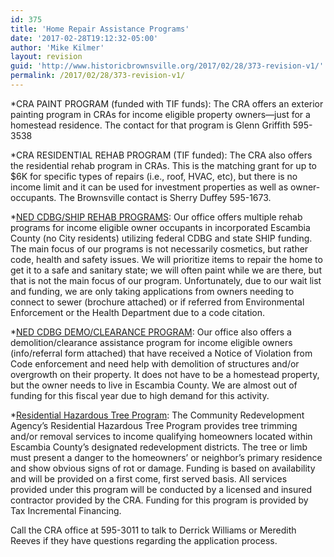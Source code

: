 ```yaml
---
id: 375
title: 'Home Repair Assistance Programs'
date: '2017-02-28T19:12:32-05:00'
author: 'Mike Kilmer'
layout: revision
guid: 'http://www.historicbrownsville.org/2017/02/28/373-revision-v1/'
permalink: /2017/02/28/373-revision-v1/
---
```


*CRA PAINT PROGRAM (funded with TIF funds): The CRA offers an exterior painting program in CRAs for income eligible property owners—just for a homestead residence. The contact for that program is Glenn Griffith 595-3538

*CRA RESIDENTIAL REHAB PROGRAM (TIF funded): The CRA also offers the residential rehab program in CRAs. This is the matching grant for up to $6K for specific types of repairs (i.e., roof, HVAC, etc), but there is no income limit and it can be used for investment properties as well as owner-occupants. The Brownsville contact is Sherry Duffey 595-1673.

*<a href="http://myescambia.com/our-services/neighborhood-human-services/neighborhood-enterprise/homeowner-repair-programs">NED CDBG/SHIP REHAB PROGRAMS</a>: Our office offers multiple rehab programs for income eligible owner occupants in incorporated Escambia County (no City residents) utilizing federal CDBG and state SHIP funding. The main focus of our programs is not necessarily cosmetics, but rather code, health and safety issues. We will prioritize items to repair the home to get it to a safe and sanitary state; we will often paint while we are there, but that is not the main focus of our program. Unfortunately, due to our wait list and funding, we are only taking applications from owners needing to connect to sewer (brochure attached) or if referred from Environmental Enforcement or the Health Department due to a code citation.

*<a href="http://myescambia.com/our-services/neighborhood-human-services/neighborhood-enterprise/demolition-assistance-program">NED CDBG DEMO/CLEARANCE PROGRAM</a>: Our office also offers a demolition/clearance assistance program for income eligible owners (info/referral form attached) that have received a Notice of Violation from Code enforcement and need help with demolition of structures and/or overgrowth on their property. It does not have to be a homestead property, but the owner needs to live in Escambia County. We are almost out of funding for this fiscal year due to high demand for this activity.

*<a href="https://myescambia.com/our-services/neighborhood-human-services/community-redevelopment-agencies/programs-and-services/residential-programs/residential-hazardous-tree-program">Residential Hazardous Tree Program</a>: The Community Redevelopment Agency’s Residential Hazardous Tree Program provides tree trimming and/or removal services to income qualifying homeowners located within Escambia County’s designated redevelopment districts. The tree or limb must present a danger to the homeowners’ or neighbor’s primary residence and show obvious signs of rot or damage. Funding is based on availability and will be provided on a first come, first served basis. All services provided under this program will be conducted by a licensed and insured contractor provided by the CRA. Funding for this program is provided by Tax Incremental Financing.

Call the CRA office at 595-3011 to talk to Derrick Williams or Meredith Reeves if they have questions regarding the application process.